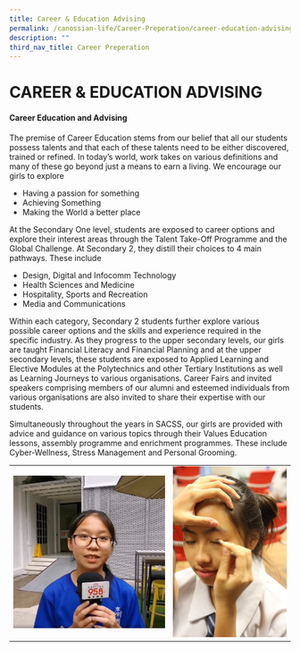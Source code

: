 ```yaml
---
title: Career & Education Advising
permalink: /canossian-life/Career-Preperation/career-education-advising/
description: ""
third_nav_title: Career Preperation
---
```

# CAREER & EDUCATION ADVISING
#### **Career Education and Advising**

The premise of Career Education stems from our belief that all our students possess talents and that each of these talents need to be either discovered, trained or refined. In today’s world, work takes on various definitions and many of these go beyond just a means to earn a living. We encourage our girls to explore 

*   Having a passion for something
*   Achieving Something
*   Making the World a better place

At the Secondary One level, students are exposed to career options and explore their interest areas through the Talent Take-Off Programme and the Global Challenge. At Secondary 2, they distill their choices to 4 main pathways. These include

*   Design, Digital and Infocomm Technology
*   Health Sciences and Medicine
*   Hospitality, Sports and Recreation
*   Media and Communications

Within each category, Secondary 2 students further explore various possible career options and the skills and experience required in the specific industry. As they progress to the upper secondary levels, our girls are taught Financial Literacy and Financial Planning and at the upper secondary levels, these students are exposed to Applied Learning and Elective Modules at the Polytechnics and other Tertiary Institutions as well as Learning Journeys to various organisations. Career Fairs and invited speakers comprising members of our alumni and esteemed individuals from various organisations are also invited to share their expertise with our students. 

Simultaneously throughout the years in SACSS, our girls are provided with advice and guidance on various topics through their Values Education lessons, assembly programme and enrichment programmes. These include Cyber-Wellness, Stress Management and Personal Grooming.

|   |   |
|---|---|
| ![](/images/Canossian%20Life/Career%20Preperation/fig6.jpg)  | ![](/images/Canossian%20Life/Career%20Preperation/IMG_0457-scaled-e1632252812473.jpg)  |